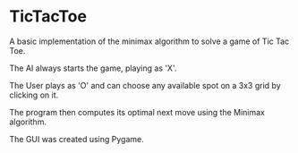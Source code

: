 # TicTacToe

A basic implementation of the minimax algorithm to solve a game of Tic Tac Toe.

The AI always starts the game, playing as 'X'.

The User plays as 'O' and can choose any available spot on a 3x3 grid by clicking on it.

The program then computes its optimal next move using the Minimax algorithm.

The GUI was created using Pygame.
